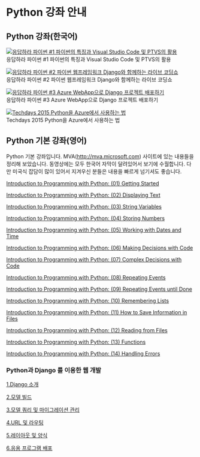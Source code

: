 # Python 강좌 안내

## Python 강좌(한국어)

[![응답하라 파이썬 #1 파이썬의 특징과 Visual Studio Code 및 PTVS의 활용](http://img.youtube.com/vi/e5SCdiNHyC0/0.jpg)](https://youtu.be/e5SCdiNHyC0)<br>
응답하라 파이썬 #1 파이썬의 특징과 Visual Studio Code 및 PTVS의 활용

[![응답하라 파이썬 #2 파이썬 웹프레임워크 Django와 함께하는 라이브 코딩쇼](http://img.youtube.com/vi/57evqma6PwA/0.jpg)](https://youtu.be/57evqma6PwA)<br>
응답하라 파이썬 #2 파이썬 웹프레임워크 Django와 함께하는 라이브 코딩쇼

[![응답하라 파이썬 #3 Azure WebApp으로 Django 프로젝트 배포하기](http://img.youtube.com/vi/slcscdbgGUI/0.jpg)](https://youtu.be/slcscdbgGUI)<br>
응답하라 파이썬 #3 Azure WebApp으로 Django 프로젝트 배포하기

[![Techdays 2015 Python을 Azure에서 사용하는 법](http://img.youtube.com/vi/73p5-u1TEdA/0.jpg)](https://youtu.be/73p5-u1TEdA)<br>
Techdays 2015 Python을 Azure에서 사용하는 법


## Python 기본 강좌(영어)

Python 기본 강좌입니다. MVA(http://mva.microsoft.com) 사이트에 있는 내용들을 정리해 보았습니다. 동영상에는 모두 한국어 자막이 달려있어서 보기에 수월합니다. 다만 미국식 잡담이 많이 있어서 지겨우신 분들은 내용을 빠르게 넘기셔도 좋습니다. 

[Introduction to Programming with Python: (01) Getting Started](https://channel9.msdn.com/Series/Introduction-to-Programming-with-Python/01)

[Introduction to Programming with Python: (02) Displaying Text](https://channel9.msdn.com/Series/Introduction-to-Programming-with-Python/02)

[Introduction to Programming with Python: (03) String Variables](https://channel9.msdn.com/Series/Introduction-to-Programming-with-Python/03)

[Introduction to Programming with Python: (04) Storing Numbers](https://channel9.msdn.com/Series/Introduction-to-Programming-with-Python/04)

[Introduction to Programming with Python: (05) Working with Dates and Time](https://channel9.msdn.com/Series/Introduction-to-Programming-with-Python/05)

[Introduction to Programming with Python: (06) Making Decisions with Code](https://channel9.msdn.com/Series/Introduction-to-Programming-with-Python/06)

[Introduction to Programming with Python: (07) Complex Decisions with Code](https://channel9.msdn.com/Series/Introduction-to-Programming-with-Python/07)

[Introduction to Programming with Python: (08) Repeating Events](https://channel9.msdn.com/Series/Introduction-to-Programming-with-Python/08)

[Introduction to Programming with Python: (09) Repeating Events until Done](https://channel9.msdn.com/Series/Introduction-to-Programming-with-Python/09)

[Introduction to Programming with Python: (10) Remembering Lists](https://channel9.msdn.com/Series/Introduction-to-Programming-with-Python/10)

[Introduction to Programming with Python: (11) How to Save Information in Files](https://channel9.msdn.com/Series/Introduction-to-Programming-with-Python/11)

[Introduction to Programming with Python: (12) Reading from Files](https://channel9.msdn.com/Series/Introduction-to-Programming-with-Python/12)

[Introduction to Programming with Python: (13) Functions](https://channel9.msdn.com/Series/Introduction-to-Programming-with-Python/13)

[Introduction to Programming with Python: (14) Handling Errors](https://channel9.msdn.com/Series/Introduction-to-Programming-with-Python/14)

### Python과 Django 를 이용한 웹 개발

[1.Django 소개](https://mva.microsoft.com/ko/training-courses/python-django--11415?l=AQdTENEJB_4004300477)

[2.모델 빌드](https://mva.microsoft.com/ko/training-courses/python-django--11415?l=jCzh5YEJB_6604300477)

[3.모델 쿼리 및 마이그레이션 관리](https://mva.microsoft.com/ko/training-courses/python-django--11415?l=uw7LHeEJB_5304300477)

[4.URL 및 라우팅](https://mva.microsoft.com/ko/training-courses/python-django--11415?l=VZKAiqEJB_404300477)

[5.레이아웃 및 양식](https://mva.microsoft.com/ko/training-courses/python-django--11415?l=2JaKaxEJB_7304300477)

[6.응용 프로그램 배포](https://mva.microsoft.com/ko/training-courses/python-django--11415?l=J0Ei51EJB_9804300477)
